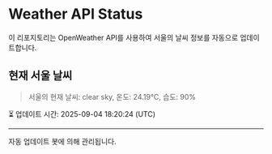 
# Weather API Status

이 리포지토리는 OpenWeather API를 사용하여 서울의 날씨 정보를 자동으로 업데이트합니다.

## 현재 서울 날씨
> 서울의 현재 날씨: clear sky, 온도: 24.19°C, 습도: 90%

⏳ 업데이트 시간: 2025-09-04 18:20:24 (UTC)

---
자동 업데이트 봇에 의해 관리됩니다.

